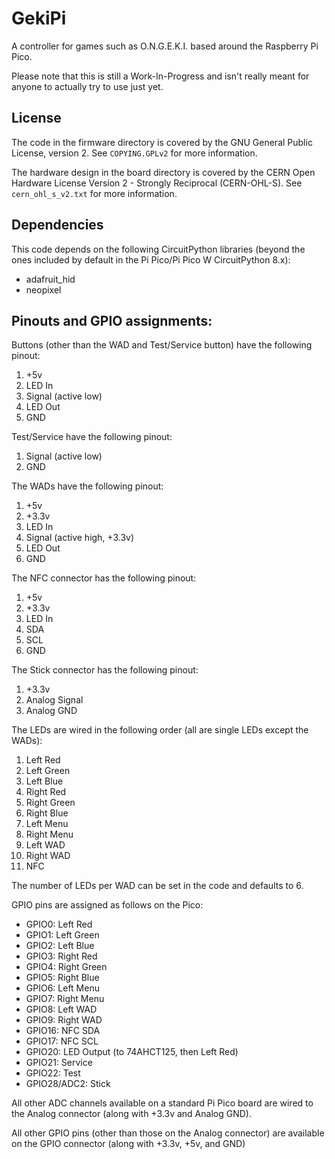 # GekiPi

A controller for games such as O.N.G.E.K.I. based around the Raspberry Pi Pico.

Please note that this is still a Work-In-Progress and isn't really meant for
anyone to actually try to use just yet.

## License

The code in the firmware directory is covered by the GNU General Public License,
version 2. See `COPYING.GPLv2` for more information.

The hardware design in the board directory is covered by the CERN Open Hardware
License Version 2 - Strongly Reciprocal (CERN-OHL-S). See `cern_ohl_s_v2.txt`
for more information.

## Dependencies

This code depends on the following CircuitPython libraries (beyond the ones
included by default in the Pi Pico/Pi Pico W CircuitPython 8.x):

- adafruit_hid
- neopixel

## Pinouts and GPIO assignments:

Buttons (other than the WAD and Test/Service button) have the following pinout:
1. +5v
2. LED In
3. Signal (active low)
4. LED Out
5. GND

Test/Service have the following pinout:
1. Signal (active low)
2. GND

The WADs have the following pinout:
1. +5v
2. +3.3v
3. LED In
4. Signal (active high, +3.3v)
5. LED Out
6. GND

The NFC connector has the following pinout:
1. +5v
2. +3.3v
3. LED In
4. SDA
5. SCL
6. GND

The Stick connector has the following pinout:
1. +3.3v
2. Analog Signal
3. Analog GND

The LEDs are wired in the following order (all are single LEDs except the WADs):
1. Left Red
2. Left Green
3. Left Blue
4. Right Red
5. Right Green
6. Right Blue
7. Left Menu
8. Right Menu
9. Left WAD
10. Right WAD
11. NFC

The number of LEDs per WAD can be set in the code and defaults to 6.

GPIO pins are assigned as follows on the Pico:
- GPIO0: Left Red
- GPIO1: Left Green
- GPIO2: Left Blue
- GPIO3: Right Red
- GPIO4: Right Green
- GPIO5: Right Blue
- GPIO6: Left Menu
- GPIO7: Right Menu
- GPIO8: Left WAD
- GPIO9: Right WAD
- GPIO16: NFC SDA
- GPIO17: NFC SCL
- GPIO20: LED Output (to 74AHCT125, then Left Red)
- GPIO21: Service
- GPIO22: Test
- GPIO28/ADC2: Stick

All other ADC channels available on a standard Pi Pico board are wired to the
Analog connector (along with +3.3v and Analog GND).

All other GPIO pins (other than those on the Analog connector) are available on
the GPIO connector (along with +3.3v, +5v, and GND)
